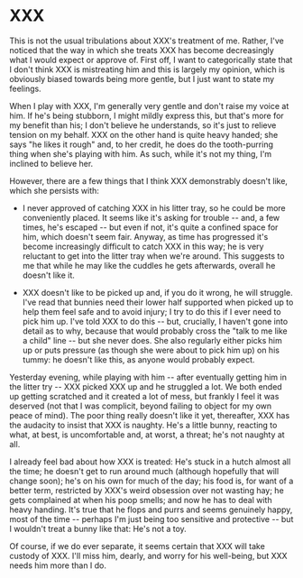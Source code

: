 # XXX

This is not the usual tribulations about XXX's treatment of me. Rather,
I've noticed that the way in which she treats XXX has become
decreasingly what I would expect or approve of. First off, I want to
categorically state that I don't think XXX is mistreating him and this
is largely my opinion, which is obviously biased towards being more
gentle, but I just want to state my feelings.

When I play with XXX, I'm generally very gentle and don't raise my voice
at him. If he's being stubborn, I might mildly express this, but that's
more for my benefit than his; I don't believe he understands, so it's
just to relieve tension on my behalf. XXX on the other hand is quite
heavy handed; she says "he likes it rough" and, to her credit, he does
do the tooth-purring thing when she's playing with him. As such, while
it's not my thing, I'm inclined to believe her.

However, there are a few things that I think XXX demonstrably doesn't
like, which she persists with:

* I never approved of catching XXX in his litter tray, so he could be
  more conveniently placed. It seems like it's asking for trouble --
  and, a few times, he's escaped -- but even if not, it's quite a
  confined space for him, which doesn't seem fair. Anyway, as time has
  progressed it's become increasingly difficult to catch XXX in this
  way; he is very reluctant to get into the litter tray when we're
  around. This suggests to me that while he may like the cuddles he gets
  afterwards, overall he doesn't like it.

* XXX doesn't like to be picked up and, if you do it wrong, he will
  struggle. I've read that bunnies need their lower half supported when
  picked up to help them feel safe and to avoid injury; I try to do this
  if I ever need to pick him up. I've told XXX to do this -- but,
  crucially, I haven't gone into detail as to why, because that would
  probably cross the "talk to me like a child" line -- but she never
  does. She also regularly either picks him up or puts pressure (as
  though she were about to pick him up) on his tummy: he doesn't like
  this, as anyone would probably expect.

Yesterday evening, while playing with him -- after eventually getting
him in the litter try -- XXX picked XXX up and he struggled a lot. We
both ended up getting scratched and it created a lot of mess, but
frankly I feel it was deserved (not that I was complicit, beyond failing
to object for my own peace of mind). The poor thing really doesn't like
it yet, thereafter, XXX has the audacity to insist that XXX is naughty.
He's a little bunny, reacting to what, at best, is uncomfortable and, at
worst, a threat; he's not naughty at all.

I already feel bad about how XXX is treated: He's stuck in a hutch
almost all the time; he doesn't get to run around much (although
hopefully that will change soon); he's on his own for much of the day;
his food is, for want of a better term, restricted by XXX's weird
obsession over not wasting hay; he gets complained at when his poop
smells; and now he has to deal with heavy handing. It's true that he
flops and purrs and seems genuinely happy, most of the time -- perhaps
I'm just being too sensitive and protective -- but I wouldn't treat a
bunny like that: He's not a toy.

Of course, if we do ever separate, it seems certain that XXX will take
custody of XXX. I'll miss him, dearly, and worry for his well-being,
but XXX needs him more than I do.
